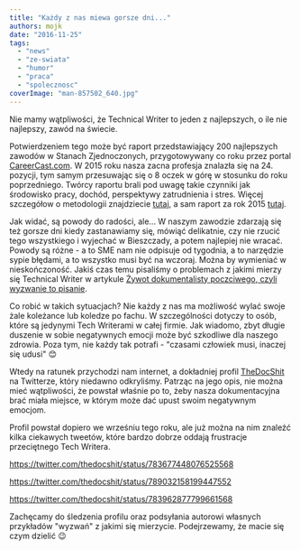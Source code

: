 ```yaml
---
title: "Każdy z nas miewa gorsze dni..."
authors: mojk
date: "2016-11-25"
tags:
  - "news"
  - "ze-swiata"
  - "humor"
  - "praca"
  - "spolecznosc"
coverImage: "man-857502_640.jpg"
---
```


Nie mamy wątpliwości, że Technical Writer to jeden z najlepszych, o ile nie
najlepszy, zawód na świecie.

<!--truncate-->

Potwierdzeniem tego może być raport przedstawiający 200 najlepszych zawodów w
Stanach Zjednoczonych, przygotowywany co roku przez portal
[CareerCast.com](http://www.careercast.com/). W 2015 roku nasza zacna profesja
znalazła się na 24. pozycji, tym samym przesuwając się o 8 oczek w górę w
stosunku do roku poprzedniego. Twórcy raportu brali pod uwagę takie czynniki jak
środowisko pracy, dochód, perspektywy zatrudnienia i stres. Więcej szczegółow
o metodologii znajdziecie
[tutaj](http://www.careercast.com/jobs-rated/2015-jobs-rated-methodology), a sam
raport za rok 2015
[tutaj](http://www.careercast.com/jobs-rated/jobs-rated-report-2015-ranking-top-200-jobs).

Jak widać, są powody do radości, ale... W naszym zawodzie zdarzają się też
gorsze dni kiedy zastanawiamy się, mówiąć delikatnie, czy nie rzucić tego
wszystkiego i wyjechać w Bieszczady, a potem najlepiej nie wracać. Powody są
różne - a to SME nam nie odpisuje od tygodnia, a to narzędzie sypie błędami, a
to wszystko musi być na wczoraj. Można by wymieniać w nieskończoność. Jakiś czas
temu pisaliśmy o problemach z jakimi mierzy się Technical Writer w
artykule [Żywot dokumentalisty poczciwego, czyli wyzwanie to pisanie](http://techwriter.pl/zywot-dokumentalisty-poczciwego-czyli-wyzwanie-to-pisanie/).

Co robić w takich sytuacjach? Nie każdy z nas ma możliwość wylać swoje żale
koleżance lub koledze po fachu. W szczególności dotyczy to osób, które są
jedynymi Tech Writerami w całej firmie. Jak wiadomo, zbyt długie duszenie w
sobie negatywnych emocji może być szkodliwe dla naszego zdrowia. Poza tym, nie
każdy tak potrafi - "czasami człowiek musi, inaczej się udusi" 😊

Wtedy na ratunek przychodzi nam internet, a dokładniej profil
[TheDocShit](https://twitter.com/thedocshit) na Twitterze, który niedawno
odkryliśmy. Patrząc na jego opis, nie można mieć wątpliwości, że powstał właśnie
po to, żeby nasza dokumentacyjna brać miała miejsce, w którym może dać upust
swoim negatywnym emocjom.

Profil powstał dopiero we wrześniu tego roku, ale już można na nim znaleźć kilka
ciekawych tweetów, które bardzo dobrze oddają frustracje przeciętnego Tech
Writera.

https://twitter.com/thedocshit/status/783677448076525568

https://twitter.com/thedocshit/status/789032158199447552

https://twitter.com/thedocshit/status/783962877799661568

Zachęcamy do śledzenia profilu oraz podsyłania autorowi własnych przykładów
"wyzwań" z jakimi się mierzycie. Podejrzewamy, że macie się czym dzielić 😉
